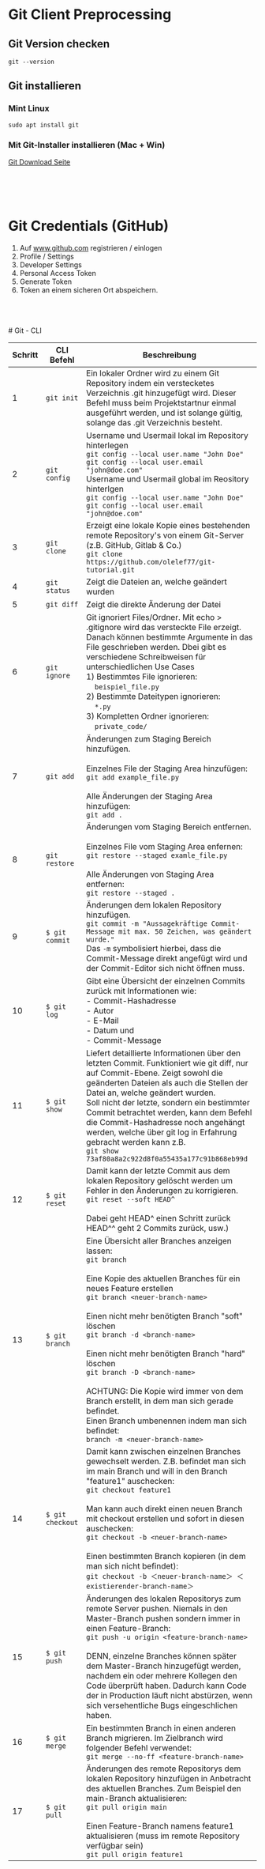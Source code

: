 # Git Client Preprocessing

## Git Version checken
```
git --version
```

## Git installieren

### Mint Linux
```
sudo apt install git
```

### Mit Git-Installer installieren (Mac + Win)
[Git Download Seite](https://git-scm.com/downloads)

<br>
<br>
<br>

# Git Credentials (GitHub)
1) Auf www.github.com registrieren / einlogen
2) Profile / Settings
3) Developer Settings
4) Personal Access Token
5) Generate Token
6) Token an einem sicheren Ort abspeichern.

<br>
<br>
<br>
# Git - CLI

| Schritt | CLI Befehl | Beschreibung |
| - | - | - |
| 1 | `git init` | Ein lokaler Ordner wird zu einem Git Repository indem ein verstecketes Verzeichnis .git hinzugefügt wird. Dieser Befehl muss beim Projektstartnur einmal ausgeführt werden, und ist solange gültig, solange das .git Verzeichnis besteht. |
| 2 | `git config`| Username und Usermail lokal im Repository hinterlegen <br> `git config --local user.name "John Doe"`<br> `git config --local user.email "john@doe.com"` <br>Username und Usermail global im Reository hinterlgen<br> `git config --local user.name "John Doe"`<br> `git config --local user.email "john@doe.com"` |
| 3 | `git clone` | Erzeigt eine lokale Kopie eines bestehenden remote Repository's von einem Git-Server (z.B. GitHub, Gitlab & Co.) <br> `git clone https://github.com/olelef77/git-tutorial.git` |
| 4 | `git status` | Zeigt die Dateien an, welche geändert wurden |
| 5 | `git diff` | Zeigt die direkte Änderung der Datei |
| 6 | `git ignore` | Git ignoriert Files/Ordner. Mit echo > .gitignore wird das versteckte File erzeigt. <br> Danach können bestimmte Argumente in das File geschrieben werden. Dbei gibt es verschiedene Schreibweisen für unterschiedlichen Use Cases <br> 1) Bestimmtes File ignorieren: <br> &nbsp; &nbsp; `beispiel_file.py` <br> 2) Bestimmte Dateitypen ignorieren: <br> &nbsp; &nbsp; `*.py` <br> 3) Kompletten Ordner ignorieren: <br> &nbsp; &nbsp; `private_code/`|
| 7 | `git add` | Änderungen zum Staging Bereich hinzufügen. <br><br> Einzelnes File der Staging Area hinzufügen: <br> `git add example_file.py` <br><br> Alle Änderungen der Staging Area hinzufügen: <br> `git add .`|
| 8 | `git restore` | Änderungen vom Staging Bereich entfernen. <br><br> Einzelnes File vom Staging Area enfernen: <br> `git restore --staged examle_file.py` <br><br> Alle Änderungen von Staging Area entfernen: <br> `git restore --staged .`|
| 9 | `$ git commit` | Änderungen dem lokalen Repository hinzufügen. <br> `git commit -m "Aussagekräftige Commit-Message mit max. 50 Zeichen, was geändert wurde."` <br> Das `-m` symbolisiert hierbei, dass die Commit-Message direkt angefügt wird und der Commit-Editor sich nicht öffnen muss. |
| 10 | `$ git log` | Gibt eine Übersicht der einzelnen Commits zurück mit Informationen wie: <br> - Commit-Hashadresse <br> - Autor <br> - E-Mail <br> - Datum und <br> - Commit-Message |
| 11 | `$ git show` | Liefert detaillierte Informationen über den letzten Commit. Funktioniert wie git diff, nur auf Commit-Ebene. Zeigt sowohl die geänderten Dateien als auch die Stellen der Datei an, welche geändert wurden. <br> Soll nicht der letzte, sondern ein bestimmter Commit betrachtet werden, kann dem Befehl die Commit-Hashadresse noch angehängt werden, welche über git log in Erfahrung gebracht werden kann z.B. <br> `git show 73af80a8a2c922d8f0a55435a177c91b868eb99d` |
| 12 | `$ git reset` | Damit kann der letzte Commit aus dem lokalen Repository gelöscht werden um Fehler in den Änderungen zu korrigieren. <br> `git reset --soft HEAD^` <br><br> Dabei geht HEAD^ einen Schritt zurück HEAD^^ geht 2 Commits zurück, usw.) |
| 13 | `$ git branch` | Eine Übersicht aller Branches anzeigen lassen: <br> `git branch` <br><br>Eine Kopie des aktuellen Branches für ein neues Feature erstellen <br> `git branch <neuer-branch-name>` <br><br> Einen nicht mehr benötigten Branch "soft" löschen <br> `git branch -d <branch-name>` <br><br> Einen nicht mehr benötigten Branch "hard" löschen <br> `git branch -D <branch-name>` <br><br> ACHTUNG: Die Kopie wird immer von dem Branch erstellt, in dem man sich gerade befindet. <br> Einen Branch umbenennen indem man sich befindet: <br> `branch -m <neuer-branch-name>` |
| 14 | `$ git checkout` | Damit kann zwischen einzelnen Branches gewechselt werden. Z.B. befindet man sich im main Branch und will in den Branch "feature1" auschecken: <br> `git checkout feature1` <br><br> Man kann auch direkt einen neuen Branch mit checkout erstellen und sofort in diesen auschecken: <br> `git checkout -b <neuer-branch-name>` <br><br> Einen bestimmten Branch kopieren (in dem man sich nicht befindet): <br> `git checkout -b ＜neuer-branch-name＞ ＜existierender-branch-name＞` |
| 15 | `$ git push` | Änderungen des lokalen Repositorys zum remote Server pushen. Niemals in den Master-Branch pushen sondern immer in einen Feature-Branch: <br> `git push -u origin <feature-branch-name>` <br><br> DENN, einzelne Branches können später dem Master-Branch hinzugefügt werden, nachdem ein oder mehrere Kollegen den Code überprüft haben. Dadurch kann Code der in Production läuft nicht abstürzen, wenn sich versehentliche Bugs eingeschlichen haben. |
| 16 | `$ git merge` | Ein bestimmten Branch in einen anderen Branch migrieren. Im Zielbranch wird folgender Befehl verwendet: <br> `git merge --no-ff <feature-branch-name>` |
| 17 | `$ git pull` | Änderungen des remote Repositorys dem lokalen Repository hinzufügen in Anbetracht des aktuellen Branches. Zum Beispiel den main-Branch aktualisieren: <br> `git pull origin main` <br><br> Einen Feature-Branch namens feature1 aktualisieren (muss im remote Repository verfügbar sein) <br> `git pull origin feature1` |

